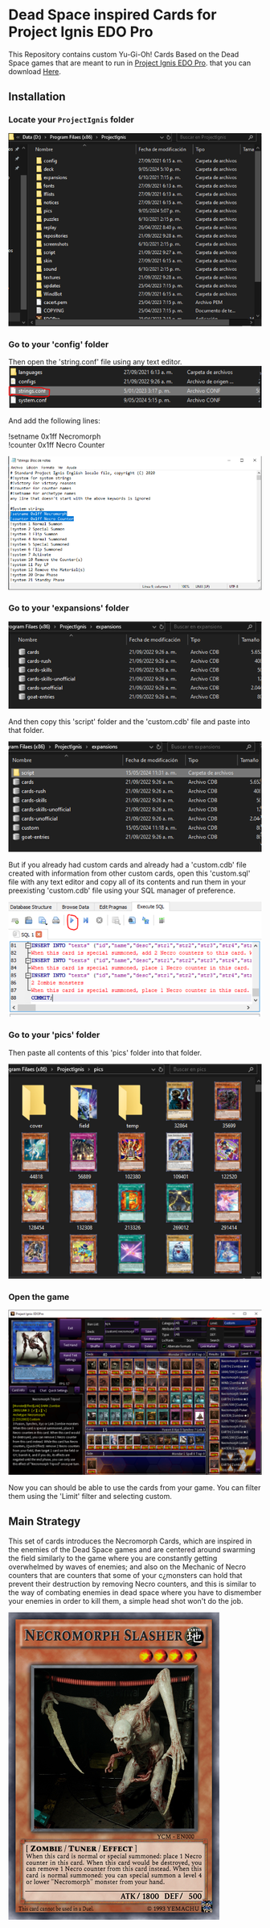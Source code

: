 # Dead Space inspired Cards for Project Ignis EDO Pro
This Repository contains custom Yu-Gi-Oh! Cards Based on the Dead Space games that are meant to run in [Project Ignis EDO Pro](https://github.com/ProjectIgnis). that you can download [Here](https://projectignis.github.io/download.html).
## Installation
### Locate your `ProjectIgnis` folder
![Necromorph Slasher.](/tutorial/directory1.PNG)
### Go to your 'config' folder
Then open the 'string.conf' file using any text editor.
![Necromorph Slasher.](/tutorial/stringLocation2.PNG)

And add the following lines:

!setname 0x1ff Necromorph  
!counter 0x1ff Necro Counter

![Necromorph Slasher.](/tutorial/stringConfig3.PNG)
### Go to your 'expansions' folder
![Necromorph Slasher.](/tutorial/expansions4.PNG)

And then copy this 'script' folder and the 'custom.cdb' file and paste into that folder.

![Necromorph Slasher.](/tutorial/custom5.PNG)

But if you already had custom cards and already had a 'custom.cdb' file created with information from other custom cards, open this 'custom.sql' file with any text editor and copy all of its contents and run them in your preexisting 'custom.cdb' file using your SQL manager of preference.

![Necromorph Slasher.](/tutorial/execute6.PNG)
### Go to your 'pics' folder
Then paste all contents of this 'pics' folder into that folder.

![Necromorph Slasher.](/tutorial/pics7.PNG)
### Open the game
![Necromorph Slasher.](/tutorial/game8.PNG)

Now you can should be able to use the cards from your game. You can filter them using the 'Limit' filter and selecting custom.

## Main Strategy
This set of cards introduces the Necromorph Cards, which are inspired in the enemies of the Dead Space games and are centered around swarming the field similarly to the game where you are constantly getting overwhelmed by waves of enemies; and also on the Mechanic of Necro counters that are counters that some of your c¿monsters can hold that prevent their destruction by removing Necro counters, and this is similar to the way of combating enemies in dead space where you have to dismember your enemies in order to kill them, a simple head shot won't do the job.


![Necromorph Slasher.](/Pics/1029471.png)
